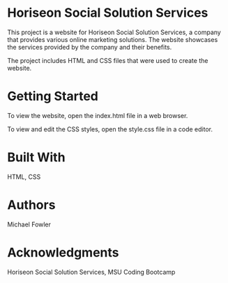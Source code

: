 # Horiseon Social Solution Services
This project is a website for Horiseon Social Solution Services, a company that provides various online marketing solutions. The website showcases the services provided by the company and their benefits.

The project includes HTML and CSS files that were used to create the website.

# Getting Started
To view the website, open the index.html file in a web browser.

To view and edit the CSS styles, open the style.css file in a code editor.

# Built With
HTML, CSS

# Authors
Michael Fowler

# Acknowledgments
Horiseon Social Solution Services, MSU Coding Bootcamp
